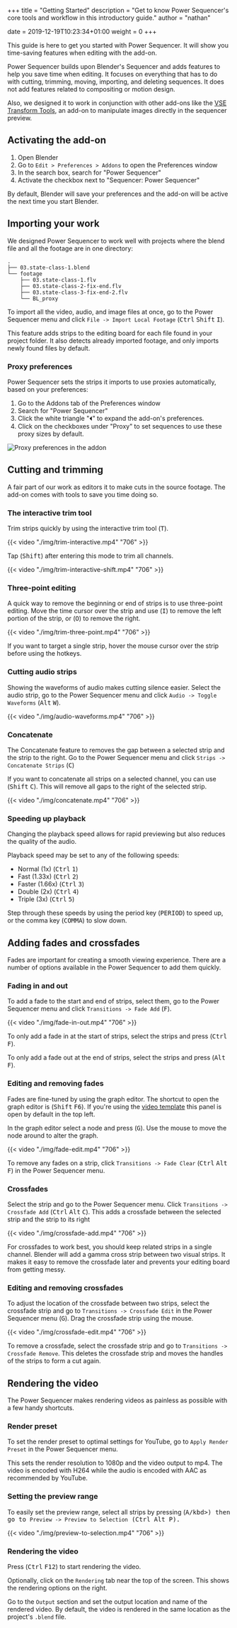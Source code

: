 +++
title = "Getting Started"
description = "Get to know Power Sequencer's core tools and workflow in this introductory guide."
author = "nathan"

date = 2019-12-19T10:23:34+01:00
weight = 0
+++

This guide is here to get you started with Power Sequencer. It will show you time-saving features when editing with the add-on.

Power Sequencer builds upon Blender's Sequencer and adds features to help you save time when editing. It focuses on everything that has to do with cutting, trimming, moving, importing, and deleting sequences. It does not add features related to compositing or motion design.

Also, we designed it to work in conjunction with other add-ons like the [VSE Transform Tools](https://github.com/doakey3/VSE_Transform_Tools), an add-on to manipulate images directly in the sequencer preview.

## Activating the add-on ##

1. Open Blender
1. Go to `Edit > Preferences > Addons` to open the Preferences window
1. In the search box, search for "Power Sequencer"
1. Activate the checkbox next to "Sequencer: Power Sequencer"

By default, Blender will save your preferences and the add-on will be active the next time you start Blender.

## Importing your work ##

We designed Power Sequencer to work well with projects where the blend file and all the footage are in one directory:

```
.
├── 03.state-class-1.blend
└── footage
    ├── 03.state-class-1.flv
    ├── 03.state-class-2-fix-end.flv
    ├── 03.state-class-3-fix-end-2.flv
    └── BL_proxy
```

To import all the video, audio, and image files at once, go to the Power Sequencer menu and click `File -> Import Local Footage` (<kbd>Ctrl</kbd> <kbd>Shift</kbd> <kbd>I</kbd>).

This feature adds strips to the editing board for each file found in your project folder. It also detects already imported footage, and only imports newly found files by default.

### Proxy preferences ###

Power Sequencer sets the strips it imports to use proxies automatically, based on your preferences:

1. Go to the Addons tab of the Preferences window
1. Search for "Power Sequencer"
1. Click the white triangle "⏴" to expand the add-on's preferences.
1. Click on the checkboxes under "Proxy" to set sequences to use these proxy sizes by default.

![Proxy preferences in the addon](./img/setting-proxy-preferences.png)

## Cutting and trimming ##

A fair part of our work as editors it to make cuts in the source footage. The add-on comes with tools to save you time doing so.

### The interactive trim tool ###

Trim strips quickly by using the interactive trim tool (<kbd>T</kbd>).

{{< video "./img/trim-interactive.mp4" "706" >}}

Tap (<kbd>Shift</kbd>) after entering this mode to trim all channels.

{{< video "./img/trim-interactive-shift.mp4" "706" >}}

### Three-point editing ###

A quick way to remove the beginning or end of strips is to use three-point editing. Move the time cursor over the strip and use (<kbd>I</kbd>) to remove the left portion of the strip, or (<kbd>O</kbd>) to remove the right.

{{< video "./img/trim-three-point.mp4" "706" >}}

If you want to target a single strip, hover the mouse cursor over the strip before using the hotkeys.

### Cutting audio strips ###

Showing the waveforms of audio makes cutting silence easier. Select the audio strip, go to the Power Sequencer menu and click `Audio -> Toggle Waveforms` (<kbd>Alt</kbd> <kbd>W</kbd>).

{{< video "./img/audio-waveforms.mp4" "706" >}}

### Concatenate ###
The Concatenate feature to removes the gap between a selected strip and the strip to the right. Go to the Power Sequencer menu and click `Strips -> Concatenate Strips` (<kbd>C</kbd>)

If you want to concatenate all strips on a selected channel, you can use (<kbd>Shift</kbd> <kbd>C</kbd>). This will remove all gaps to the right of the selected strip.

{{< video "./img/concatenate.mp4" "706" >}}

### Speeding up playback

Changing the playback speed allows for rapid previewing but also reduces the quality of the audio.

Playback speed may be set to any of the following speeds:

-  Normal (1x) (<kbd>Ctrl</kbd> <kbd>1</kbd>)
-  Fast (1.33x) (<kbd>Ctrl</kbd> <kbd>2</kbd>)
-  Faster (1.66x) (<kbd>Ctrl</kbd> <kbd>3</kbd>)
-  Double (2x) (<kbd>Ctrl</kbd> <kbd>4</kbd>)
-  Triple (3x) (<kbd>Ctrl</kbd> <kbd>5</kbd>)

Step through these speeds by using the period key (<kbd>PERIOD</kbd>) to speed up, or the comma key (<kbd>COMMA</kbd>) to slow down.

## Adding fades and crossfades ##

Fades are important for creating a smooth viewing experience. There are a number of options available in the Power Sequencer to add them quickly.

### Fading in and out ###

To add a fade to the start and end of strips, select them, go to the Power Sequencer menu and click `Transitions -> Fade Add` (<kbd>F</kbd>).

{{< video "./img/fade-in-out.mp4" "706" >}}

To only add a fade in at the start of strips, select the strips and press (<kbd>Ctrl</kbd> <kbd>F</kbd>).

To only add a fade out at the end of strips, select the strips and press (<kbd>Alt</kbd> <kbd>F</kbd>).

### Editing and removing fades ###
Fades are fine-tuned by using the graph editor. The shortcut to open the graph editor is (<kbd>Shift</kbd> <kbd>F6</kbd>). If you're using the [video template](https://www.gdquest.com/docs/guidelines/best-practices/making-videos/#blender-video-editing-template) this panel is open by default in the top left.

In the graph editor select a node and press (<kbd>G</kbd>). Use the mouse to move the node around to alter the graph.

{{< video "./img/fade-edit.mp4" "706" >}}

To remove any fades on a strip, click `Transitions -> Fade Clear` (<kbd>Ctrl</kbd> <kbd>Alt</kbd> <kbd>F</kbd>) in the Power Sequencer menu.

### Crossfades ###
Select the strip and go to the Power Sequencer menu. Click `Transitions -> Crossfade Add` (<kbd>Ctrl</kbd> <kbd>Alt</kbd> <kbd>C</kbd>). This adds a crossfade between the selected strip and the strip to its right

{{< video "./img/crossfade-add.mp4" "706" >}}

For crossfades to work best, you should keep related strips in a single channel. Blender will add a gamma cross strip between two visual strips. It makes it easy to remove the crossfade later and prevents your editing board from getting messy.

### Editing and removing crossfades ###
To adjust the location of the crossfade between two strips, select the crossfade strip and go to `Transitions -> Crossfade Edit` in the Power Sequencer menu (<kbd>G</kbd>). Drag the crossfade strip using the mouse.

{{< video "./img/crossfade-edit.mp4" "706" >}}

To remove a crossfade, select the crossfade strip and go to `Transitions -> Crossfade Remove`. This deletes the crossfade strip and moves the handles of the strips to form a cut again.

## Rendering the video ##
The Power Sequencer makes rendering videos as painless as possible with a few handy shortcuts.

### Render preset ###
To set the render preset to optimal settings for YouTube, go to `Apply Render Preset` in the Power Sequencer menu.

This sets the render resolution to 1080p and the video output to mp4. The video is encoded with H264 while the audio is encoded with AAC as recommended by YouTube.

### Setting the preview range ###
To easily set the preview range, select all strips by pressing (<kbd>A/kbd>) then go to `Preview -> Preview to Selection` (<kbd>Ctrl</kbd> <kbd>Alt</kbd> <kbd>P</kbd>).

{{< video "./img/preview-to-selection.mp4" "706" >}}

### Rendering the video ###
Press (<kbd>Ctrl</kbd> <kbd>F12</kbd>) to start rendering the video.

Optionally, click on the `Rendering` tab near the top of the screen. This shows the rendering options on the right.

Go to the `Output` section and set the output location and name of the rendered video. By default, the video is rendered in the same location as the project's `.blend` file.
